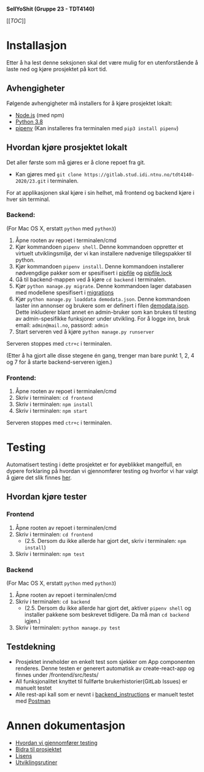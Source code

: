 **SellYoShit (Gruppe 23 - TDT4140)**

[[_TOC_]]

# Installasjon

Etter å ha lest denne seksjonen skal det være mulig for en utenforstående å laste ned og kjøre prosjektet på kort tid.

## Avhengigheter

Følgende avhengigheter må installers for å kjøre prosjektet lokalt:

- [Node.js](https://nodejs.org/en/) (med npm)
- [Python 3.8](https://www.python.org/)
- [pipenv](https://pipenv.pypa.io/en/latest/) (Kan installeres fra terminalen med `pip3 install pipenv`)


## Hvordan kjøre prosjektet lokalt

Det aller første som må gjøres er å clone repoet fra git.
- Kan gjøres med `git clone https://gitlab.stud.idi.ntnu.no/tdt4140-2020/23.git` i terminalen.

For at applikasjonen skal kjøre i sin helhet, må frontend og backend kjøre i hver sin terminal.

### Backend:
(For Mac OS X, erstatt `python` med `python3`)

1. Åpne rooten av repoet i terminalen/cmd
2. Kjør kommandoen `pipenv shell`. Denne kommandoen oppretter et virtuelt utviklingsmiljø, der vi kan installere nødvenige tillegspakker til python.
3. Kjør kommandoen `pipenv install`. Denne kommandoen installerer nødvengdige pakker som er spesifisert i [pipfile](pipfile) og [pipfile.lock](pipfile.lock)
4. Gå til backend-mappen ved å kjøre `cd backend` i terminalen.
5. Kjør `python manage.py migrate`. Denne kommandoen lager databasen med modellene spesifisert i [migrations](backend/marketplace/migrations/)
6. Kjør `python manage.py loaddata demodata.json`. Denne kommandoen laster inn annonser og brukere som er definert i filen [demodata.json](backend/demodata.json). Dette inkluderer blant annet en admin-bruker som kan brukes til testing av admin-spesifikke funksjoner under utvikling. For å logge inn, bruk email: `admin@mail.no`, passord: `admin`
7. Start serveren ved å kjøre `python manage.py runserver` 

Serveren stoppes med `ctr+c` i terminalen.

(Etter å ha gjort alle disse stegene én gang, trenger man bare punkt 1, 2, 4 og 7 for å starte backend-serveren igjen.)
### Frontend:

1. Åpne rooten av repoet i terminalen/cmd
2. Skriv i terminalen: `cd frontend`
3. Skriv i terminalen: `npm install`
4. Skriv i terminalen: `npm start`


Serveren stoppes med `ctr+c` i terminalen.



# Testing

Automatisert testing i dette prosjektet er for øyeblikket mangelfull, en dypere forklaring på hvordan vi gjennomfører testing og hvorfor vi har valgt å gjøre det slik finnes [her](docs/TESTING.md).

## Hvordan kjøre tester

### Frontend

1. Åpne rooten av repoet i terminalen/cmd
2. Skriv i terminalen: `cd frontend`
   - (2.5. Dersom du ikke allerde har gjort det, skriv i terminalen: `npm install`)
3. Skriv i terminalen: `npm test`

### Backend
(For Mac OS X, erstatt `python` med `python3`)

1. Åpne rooten av repoet i terminalen/cmd
2. Skriv i terminalen: `cd backend`
   - (2.5. Dersom du ikke allerde har gjort det, aktiver `pipenv shell` og installer pakkene som beskrevet tidligere. Da må man `cd backend` igjen.)
3. Skriv i terminalen: `python manage.py test`

## Testdekning

- Prosjektet inneholder en enkelt test som sjekker om App componenten renderes. Denne testen er generert automatisk av create-react-app og finnes under /frontend/src/tests/
- All funksjonalitet knyttet til fullførte brukerhistorier(GitLab Issues) er manuelt testet
- Alle rest-api kall som er nevnt i [backend_instructions](backend/Backend_instructions.md) er manuelt testet med [Postman](https://www.postman.com/)

# Annen dokumentasjon

- [Hvordan vi gjennomfører testing](docs/TESTING.md)
- [Bidra til prosjektet](docs/CONTRIBUTING.md)
- [Lisens](LICENSE.md)
- [Utviklingsrutiner](docs/DEVELOPMENT.md)
